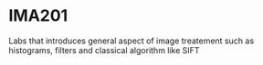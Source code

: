 # IMA201
 Labs that introduces general aspect of image treatement such as histograms, filters and classical algorithm like SIFT
